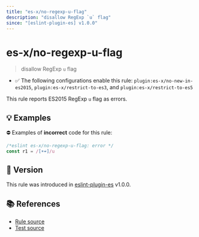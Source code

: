 ```yaml
---
title: "es-x/no-regexp-u-flag"
description: "disallow RegExp `u` flag"
since: "[eslint-plugin-es] v1.0.0"
---
```


# es-x/no-regexp-u-flag
> disallow RegExp `u` flag

- ✅ The following configurations enable this rule: `plugin:es-x/no-new-in-es2015`, `plugin:es-x/restrict-to-es3`, and `plugin:es-x/restrict-to-es5`

This rule reports ES2015 RegExp `u` flag as errors.

## 💡 Examples

⛔ Examples of **incorrect** code for this rule:

<eslint-playground type="bad">

```js
/*eslint es-x/no-regexp-u-flag: error */
const r1 = /[☀️☔]/u
```

</eslint-playground>

## 🚀 Version

This rule was introduced in [eslint-plugin-es] v1.0.0.

[eslint-plugin-es]: https://github.com/mysticatea/eslint-plugin-es

## 📚 References

- [Rule source](https://github.com/eslint-community/eslint-plugin-es-x/blob/master/lib/rules/no-regexp-u-flag.js)
- [Test source](https://github.com/eslint-community/eslint-plugin-es-x/blob/master/tests/lib/rules/no-regexp-u-flag.js)
